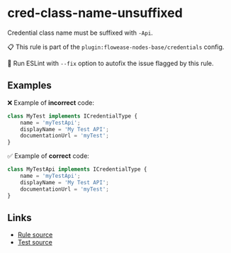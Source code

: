 [//]: # "File generated from a template. Do not edit this file directly."

# cred-class-name-unsuffixed

Credential class name must be suffixed with `-Api`.

📋 This rule is part of the `plugin:flowease-nodes-base/credentials` config.

🔧 Run ESLint with `--fix` option to autofix the issue flagged by this rule.

## Examples

❌ Example of **incorrect** code:

```js
class MyTest implements ICredentialType {
    name = 'myTestApi';
    displayName = 'My Test API';
    documentationUrl = 'myTest';
}
```

✅ Example of **correct** code:

```js
class MyTestApi implements ICredentialType {
    name = 'myTestApi';
    displayName = 'My Test API';
    documentationUrl = 'myTest';
}
```

## Links

- [Rule source](../../lib/rules/cred-class-name-unsuffixed.ts)
- [Test source](../../tests/cred-class-name-unsuffixed.test.ts)
